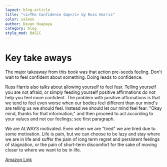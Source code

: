 ```yaml
---
layout: blog-article
title: "<i>The Confidence Gap</i> by Russ Harris"
color: salmon
author: Devan Huapaya
category: blog
style_mod: BASIC
---
```

# Key take aways

The major takeaway from this book was that action pre-seeds feeling. Don't
wait to feel confident about something. Doing leads to confidence.

Russ Harris also talks about allowing yourself to feel fear. Telling yourself you are not afraid,
or simply feeding yourself positive affirmations do not help you feel more confident.
The problem with positive affirmations is that we tend to feel even worse
when our bodies feel different than our mind's are telling us we should feel.
Instead we should let our mind feel fear. "Okay mind, thanks for that information,"
and then proceed to act according to your values and not our feelings; see
first paragraph.

We are ALWAYS motivated. Even when we are "tired" we are tired due to some motivation.
Life is pain, but we can choose to be lazy and stay where we are in life and suffer
the pain of long term regret and persistent feelings of stagnation, or the pain of short-term discomfort for the sake of moving closer to where we want to be in life.

[Amazon Link](http://www.amazon.com/Confidence-Gap-Guide-Overcoming-Self-Doubt/dp/1590309235)
